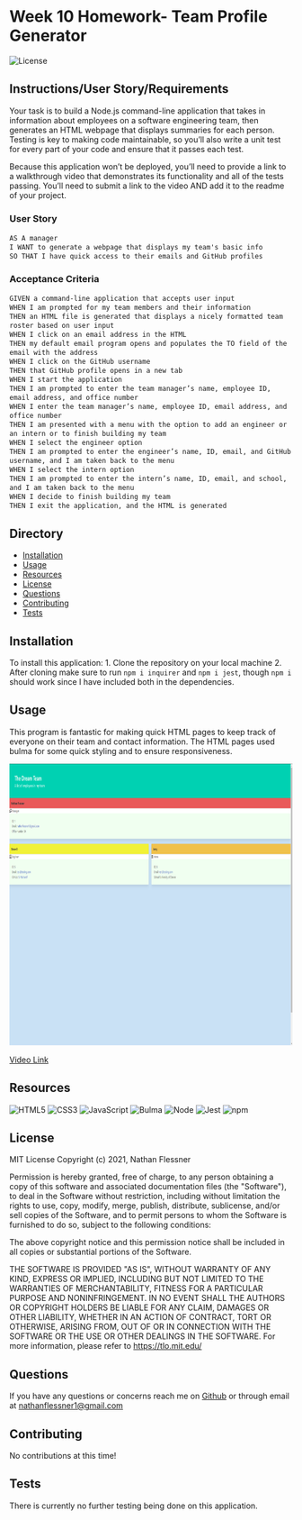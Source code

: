 # Week 10 Homework- Team Profile Generator
![License](https://img.shields.io/badge/license-GPLv3-blue)


## Instructions/User Story/Requirements

Your task is to build a Node.js command-line application that takes in information about employees on a software engineering team, then generates an HTML webpage that displays summaries for each person. Testing is key to making code maintainable, so you’ll also write a unit test for every part of your code and ensure that it passes each test.

Because this application won’t be deployed, you’ll need to provide a link to a walkthrough video that demonstrates its functionality and all of the tests passing. You’ll need to submit a link to the video AND add it to the readme of your project.

### User Story

```
AS A manager
I WANT to generate a webpage that displays my team's basic info
SO THAT I have quick access to their emails and GitHub profiles
```

### Acceptance Criteria

```
GIVEN a command-line application that accepts user input
WHEN I am prompted for my team members and their information
THEN an HTML file is generated that displays a nicely formatted team roster based on user input
WHEN I click on an email address in the HTML
THEN my default email program opens and populates the TO field of the email with the address
WHEN I click on the GitHub username
THEN that GitHub profile opens in a new tab
WHEN I start the application
THEN I am prompted to enter the team manager’s name, employee ID, email address, and office number
WHEN I enter the team manager’s name, employee ID, email address, and office number
THEN I am presented with a menu with the option to add an engineer or an intern or to finish building my team
WHEN I select the engineer option
THEN I am prompted to enter the engineer’s name, ID, email, and GitHub username, and I am taken back to the menu
WHEN I select the intern option
THEN I am prompted to enter the intern’s name, ID, email, and school, and I am taken back to the menu
WHEN I decide to finish building my team
THEN I exit the application, and the HTML is generated
```

## Directory
* [Installation](#installation)
* [Usage](#usage)
* [Resources](#resources)
* [License](#license)
* [Questions](#questions)
* [Contributing](#contributing)
* [Tests](#tests)

## Installation
To install this application:
    1. Clone the repository on your local machine
    2. After cloning make sure to run ```npm i inquirer``` and ```npm i jest```, though ```npm i``` should work since I have included both in the dependencies.

## Usage
This program is fantastic for making quick HTML pages to keep track of everyone on their team and contact information. The HTML pages used bulma for some quick styling and to ensure responsiveness. 

<img src="https://raw.githubusercontent.com/SirNathanJF/list-your-employees/main/src/assets/generated-page-screenshot.PNG" alt="example" width="1000" height="500">

[Video Link](https://drive.google.com/file/d/1fcU_67cnxh-olR4zqNBtI4wLHgqPVhQq/view?usp=sharing)

## Resources
![HTML5](https://img.shields.io/static/v1?style=for-the-badge&message=HTML5&color=E34F26&logo=HTML5&logoColor=FFFFFF&label=)
![CSS3](https://img.shields.io/static/v1?style=for-the-badge&message=CSS3&color=1572B6&logo=CSS3&logoColor=FFFFFF&label=)
![JavaScript](https://img.shields.io/static/v1?style=for-the-badge&message=JavaScript&color=222222&logo=JavaScript&logoColor=F7DF1E&label=)
![Bulma](https://img.shields.io/static/v1?style=for-the-badge&message=Bulma&color=222222&logo=Bulma&logoColor=00D1B2&label=)
![Node](https://img.shields.io/static/v1?style=for-the-badge&message=NodeJS&color=222222&logo=NodeJS&logoColor=00D1B2&label=)
![Jest](https://img.shields.io/static/v1?style=for-the-badge&message=Jest&color=222222&logo=Jest&logoColor=00D1B2&label=)
![npm](https://img.shields.io/static/v1?style=for-the-badge&message=npm&color=222222&logo=npm&logoColor=00D1B2&label=)

## License
MIT License
Copyright (c) 2021, Nathan Flessner
                
Permission is hereby granted, free of charge, to any person obtaining a copy
of this software and associated documentation files (the "Software"), to deal
in the Software without restriction, including without limitation the rights
to use, copy, modify, merge, publish, distribute, sublicense, and/or sell
copies of the Software, and to permit persons to whom the Software is
furnished to do so, subject to the following conditions:
                
The above copyright notice and this permission notice shall be included in all
copies or substantial portions of the Software.
                
THE SOFTWARE IS PROVIDED "AS IS", WITHOUT WARRANTY OF ANY KIND, EXPRESS OR
IMPLIED, INCLUDING BUT NOT LIMITED TO THE WARRANTIES OF MERCHANTABILITY,
FITNESS FOR A PARTICULAR PURPOSE AND NONINFRINGEMENT. IN NO EVENT SHALL THE
AUTHORS OR COPYRIGHT HOLDERS BE LIABLE FOR ANY CLAIM, DAMAGES OR OTHER
LIABILITY, WHETHER IN AN ACTION OF CONTRACT, TORT OR OTHERWISE, ARISING FROM,
OUT OF OR IN CONNECTION WITH THE SOFTWARE OR THE USE OR OTHER DEALINGS IN THE
SOFTWARE.
For more information, please refer to <https://tlo.mit.edu/>

## Questions
If you have any questions or concerns reach me on [Github](https://github.com/SirNathanJF) or through email at <nathanflessner1@gmail.com>

## Contributing
No contributions at this time!

## Tests
There is currently no further testing being done on this application. 



